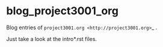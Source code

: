 blog_project3001_org
====================

Blog entries of `project3001.org <http://project3001.org>`_ .

Just take a look at the intro*.rst files.
